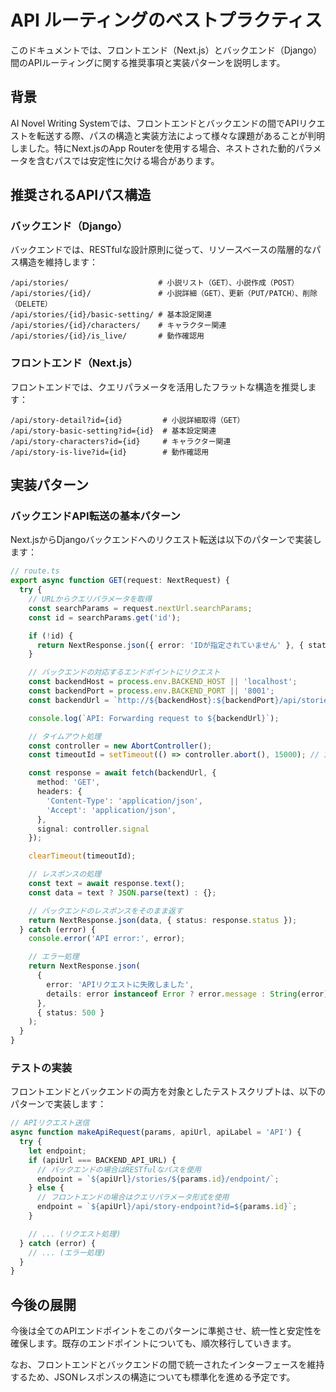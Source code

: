 # API ルーティングのベストプラクティス

このドキュメントでは、フロントエンド（Next.js）とバックエンド（Django）間のAPIルーティングに関する推奨事項と実装パターンを説明します。

## 背景

AI Novel Writing Systemでは、フロントエンドとバックエンドの間でAPIリクエストを転送する際、パスの構造と実装方法によって様々な課題があることが判明しました。特にNext.jsのApp Routerを使用する場合、ネストされた動的パラメータを含むパスでは安定性に欠ける場合があります。

## 推奨されるAPIパス構造

### バックエンド（Django）

バックエンドでは、RESTfulな設計原則に従って、リソースベースの階層的なパス構造を維持します：

```
/api/stories/                    # 小説リスト（GET）、小説作成（POST）
/api/stories/{id}/               # 小説詳細（GET）、更新（PUT/PATCH）、削除（DELETE）
/api/stories/{id}/basic-setting/ # 基本設定関連
/api/stories/{id}/characters/    # キャラクター関連
/api/stories/{id}/is_live/       # 動作確認用
```

### フロントエンド（Next.js）

フロントエンドでは、クエリパラメータを活用したフラットな構造を推奨します：

```
/api/story-detail?id={id}         # 小説詳細取得（GET）
/api/story-basic-setting?id={id}  # 基本設定関連
/api/story-characters?id={id}     # キャラクター関連
/api/story-is-live?id={id}        # 動作確認用
```

## 実装パターン

### バックエンドAPI転送の基本パターン

Next.jsからDjangoバックエンドへのリクエスト転送は以下のパターンで実装します：

```typescript
// route.ts
export async function GET(request: NextRequest) {
  try {
    // URLからクエリパラメータを取得
    const searchParams = request.nextUrl.searchParams;
    const id = searchParams.get('id');

    if (!id) {
      return NextResponse.json({ error: 'IDが指定されていません' }, { status: 400 });
    }

    // バックエンドの対応するエンドポイントにリクエスト
    const backendHost = process.env.BACKEND_HOST || 'localhost';
    const backendPort = process.env.BACKEND_PORT || '8001';
    const backendUrl = `http://${backendHost}:${backendPort}/api/stories/${id}/endpoint/`;

    console.log(`API: Forwarding request to ${backendUrl}`);

    // タイムアウト処理
    const controller = new AbortController();
    const timeoutId = setTimeout(() => controller.abort(), 15000); // 15秒タイムアウト

    const response = await fetch(backendUrl, {
      method: 'GET',
      headers: {
        'Content-Type': 'application/json',
        'Accept': 'application/json',
      },
      signal: controller.signal
    });

    clearTimeout(timeoutId);

    // レスポンスの処理
    const text = await response.text();
    const data = text ? JSON.parse(text) : {};

    // バックエンドのレスポンスをそのまま返す
    return NextResponse.json(data, { status: response.status });
  } catch (error) {
    console.error('API error:', error);

    // エラー処理
    return NextResponse.json(
      {
        error: 'APIリクエストに失敗しました',
        details: error instanceof Error ? error.message : String(error)
      },
      { status: 500 }
    );
  }
}
```

### テストの実装

フロントエンドとバックエンドの両方を対象としたテストスクリプトは、以下のパターンで実装します：

```typescript
// APIリクエスト送信
async function makeApiRequest(params, apiUrl, apiLabel = 'API') {
  try {
    let endpoint;
    if (apiUrl === BACKEND_API_URL) {
      // バックエンドの場合はRESTfulなパスを使用
      endpoint = `${apiUrl}/stories/${params.id}/endpoint/`;
    } else {
      // フロントエンドの場合はクエリパラメータ形式を使用
      endpoint = `${apiUrl}/api/story-endpoint?id=${params.id}`;
    }

    // ... (リクエスト処理)
  } catch (error) {
    // ... (エラー処理)
  }
}
```

## 今後の展開

今後は全てのAPIエンドポイントをこのパターンに準拠させ、統一性と安定性を確保します。既存のエンドポイントについても、順次移行していきます。

なお、フロントエンドとバックエンドの間で統一されたインターフェースを維持するため、JSONレスポンスの構造についても標準化を進める予定です。
